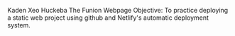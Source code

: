 Kaden Xeo Huckeba
The Funion Webpage
Objective: To practice deploying a static web project using github and Netlify's automatic deployment system.